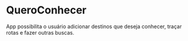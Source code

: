 # QueroConhecer
App possibilita o usuário adicionar destinos que deseja conhecer, traçar rotas e fazer outras buscas. 
